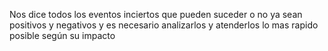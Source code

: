 Nos dice todos los eventos inciertos que pueden suceder o no ya sean positivos y negativos y es necesario analizarlos y atenderlos lo mas rapido posible según su impacto
